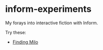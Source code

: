 # inform-experiments
My forays into interactive fiction with Inform.

Try these:

* [Finding Milo](https://nickcotter.github.io/inform-experiments/finding-milo/finding-milo.materials/Release/play.html)
